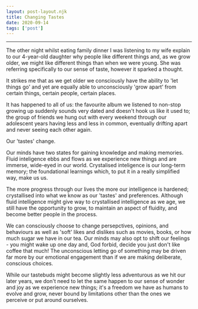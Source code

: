 ```yaml
---
layout: post-layout.njk 
title: Changing Tastes
date: 2020-09-14
tags: ['post']
---
```


*****

<!-- Excerpt Start -->
The other night whilst eating family dinner I was listening to my wife explain to our 4-year-old daughter why people like different things and, as we grow older, we might like different things than when we were young.<!-- Excerpt End --> She was referring specifically to our sense of taste, however it sparked a thought.

It strikes me that as we get older we consciously have the ability to 'let things go' and yet are equally able to unconsciously 'grow apart' from certain things, certain people, certain places.

It has happened to all of us: the favourite album we listened to non-stop growing up suddenly sounds very dated and doesn't hook us like it used to; the group of friends we hung out with every weekend through our adolescent years having less and less in common, eventually drifting apart and never seeing each other again.

Our 'tastes' change.

Our minds have two states for gaining knowledge and making memories. Fluid inteligence ebbs and flows as we experience new things and are immerse, wide-eyed in our world. Crystalised inteligence is our long-term memory; the foundational learnings which, to put it in a really simplified way, make us us.

The more progress through our lives the more our intelligence is hardened; crystallised into what we know as our 'tastes' and preferences. Although fluid intelligence might give way to crystallised intelligence as we age, we still have the opportunity to grow, to maintain an aspect of fluidity, and become better people in the process.

We can consciously choose to change persepctives, opinions, and behaviours as well as 'soft' likes and dislikes such as movies, books, or how much sugar we have in our tea. Our minds may also opt to shift our feelings - you might wake up one day and, God forbid, decide you just don't like coffee that much! The unconscious letting go of something may be driven far more by our emotional engagement than if we are making deliberate, conscious choices.

While our tastebuds might become slightly less adventurous as we hit our later years, we don't need to let the same happen to our sense of wonder and joy as we experience new things; it's a freedom we have as humans to evolve and grow, never bound by limitations other than the ones we perceive or put around ourselves.
